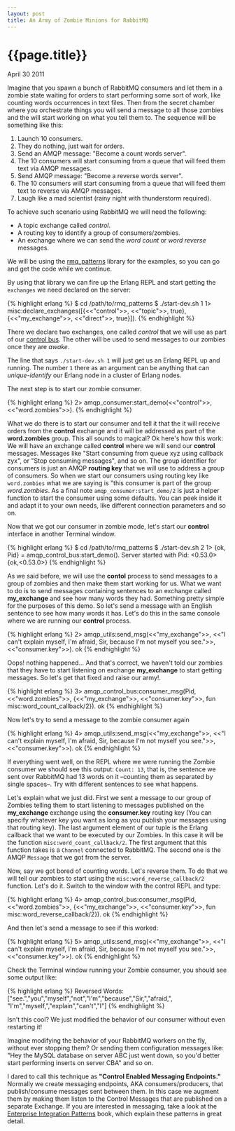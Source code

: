 ```yaml
---
layout: post
title: An Army of Zombie Minions for RabbitMQ
---
```


# {{page.title}} #

<span class="meta">April 30 2011</span>

Imagine that you spawn a bunch of RabbitMQ consumers and let them in a zombie state waiting for orders to start performing some sort of work, like counting words occurrences in text files. Then from the secret chamber where you orchestrate things you will send a message to all those zombies and the will start working on what you tell them to. The sequence will be something like this:

1. Launch 10 consumers.
2. They do nothing, just wait for orders.
3. Send an AMQP message: "Become a count words server".
4. The 10 consumers will start consuming from a queue that will feed them text via AMQP messages.
5. Send AMQP message: "Become a reverse words server".
6. The 10 consumers will start consuming from a queue that will feed them text to reverse via AMQP messages.
7. Laugh like a mad scientist (rainy night with thunderstorm required).

To achieve such scenario using RabbitMQ we will need the following:

- A topic exchange called _control_.
- A routing key to identify a group of consumers/zombies.
- An exchange where we can send the _word count_ or _word reverse_  messages.

We will be using the [rmq_patterns](https://github.com/videlalvaro/rmq_patterns) library for the examples, so you can go and get the code while we continue.

By using that library we can fire up the Erlang REPL and start getting the `exchanges` we need declared on the server:

{% highlight erlang %}
$ cd /path/to/rmq_patterns
$ ./start-dev.sh 1
1> misc:declare_exchanges([{<<"control">>, <<"topic">>, true}, {<<"my_exchange">>, <<"direct">>, true}]).
{% endhighlight %}

There we declare two exchanges, one called _control_ that we will use as part of our [control bus](http://www.eaipatterns.com/ControlBus.html). The other will be used to send messages to our zombies once they are _awake_.

The line that says `./start-dev.sh 1` will just get us an Erlang REPL up and running. The number `1` there as an argument can be anything that can _unique-identify_ our Erlang node in a cluster of Erlang nodes.

The next step is to start our zombie consumer.

{% highlight erlang %}
2> amqp_consumer:start_demo(<<"control">>, <<"word.zombies">>).
{% endhighlight %}

What we do there is to start our consumer and tell it that the it will receive orders from the __control__ exchange and it will be addressed as part of the __word.zombies__ group. This all sounds to magical? Ok here's how this work: We will have an exchange called __control__ where we will send our __control__ messages. Messages like "Start consuming from queue xyz using callback zyx", or "Stop consuming messages", and so on. The group identifier for consumers is just an AMQP __routing key__ that we will use to address a group of consumers. So when we start our consumers using routing key like `word.zombies` what we are saying is "this consumer is part of the group _word.zombies_. As a final note `amqp_consumer:start_demo/2` is just a helper function to start the consumer using some defaults. You can peek inside it and adapt it to your own needs, like different connection parameters and so on.

Now that we got our consumer in zombie mode, let's start our __control__ interface in another Terminal window.

{% highlight erlang %}
$ cd /path/to/rmq_patterns
$ ./start-dev.sh 2
1> {ok, Pid} = amqp_control_bus:start_demo().
Server started with Pid: <0.53.0>
{ok,<0.53.0>}
{% endhighlight %}

As we said before, we will use the __contol__ process to send messages to a group of zombies and then make them start working for us. What we want to do is to send messages containing sentences to an exchange called __my_exchange__ and see how many words they had. Something pretty simple for the purposes of this demo. So let's send a message with an English sentence to see how many words it has. Let's do this in the same console where we are running our __control__ process.

{% highlight erlang %}
2> amqp_utils:send_msg(<<"my_exchange">>, <<"I can't explain myself, I'm afraid, Sir, because I'm not myself you see.">>, <<"consumer.key">>).
ok
{% endhighlight %}

Oops! nothing happened... And that's correct, we haven't told our zombies that they have to start listening on exchange __my_exchange__ to start getting messages. So let's get that fixed and raise our army!.

{% highlight erlang %}
3> amqp_control_bus:consumer_msg(Pid, <<"word.zombies">>, {<<"my_exchange">>, <<"consumer.key">>, fun misc:word_count_callback/2}).
ok
{% endhighlight %}

Now let's try to send a message to the zombie consumer again

{% highlight erlang %}
4> amqp_utils:send_msg(<<"my_exchange">>, <<"I can't explain myself, I'm afraid, Sir, because I'm not myself you see.">>, <<"consumer.key">>).
ok
{% endhighlight %}

If everything went well, on the REPL where we were running the Zombie consumer we should see this output: `Count: 13`, that is, the sentence we sent over RabbitMQ had 13 words on it –counting them as separated by single spaces–. Try with different sentences to see what happens.

Let's explain what we just did. First we sent a message to our group of Zombies telling them to start listening to messages published on the __my_exchange__ exchange using the __consumer.key__ routing key (You can specify whatever key you want as long as you publish your messages using that routing key). The last argument element of our tuple is the Erlang callback that we want to be executed by our Zombies. In this case it will be the function `misc:word_count_callback/2`. The first argument that this function takes is a `Channel` connected to RabbitMQ. The second one is the AMQP `Message` that we got from the server.

Now, say we got bored of counting words. Let's reverse them. To do that we will tell our zombies to start using the `misc:word_reverse_callback/2` function. Let's do it. Switch to the window with the control REPL and type:

{% highlight erlang %}
4> amqp_control_bus:consumer_msg(Pid, <<"word.zombies">>, {<<"my_exchange">>, <<"consumer.key">>, fun misc:word_reverse_callback/2}).
ok
{% endhighlight %}

And then let's send a message to see if this worked:

{% highlight erlang %}
5> amqp_utils:send_msg(<<"my_exchange">>, <<"I can't explain myself, I'm afraid, Sir, because I'm not myself you see.">>, <<"consumer.key">>).
ok
{% endhighlight %}

Check the Terminal window running your Zombie consumer, you should see some output like:

{% highlight erlang %}
Reversed Words: ["see.","you","myself","not","I'm","because","Sir,","afraid,",
                 "I'm","myself,","explain","can't","I"]
{% endhighlight %}

Isn't this cool? We just modified the behavior of our consumer without even restarting it!

Imagine modifying the behavior of your RabbitMQ workers on the fly, without ever stopping them? Or sending them configuration messages like: "Hey the MySQL database on server ABC just went down, so you'd better start performing inserts on server CBA" and so on.

I dared to call this technique as __"Control Enabled Messaging Endpoints."__ Normally we create messaging endpoints, AKA consumers/producers, that publish/consume messages sent between them. In this case we augment them by making them listen to the Control Messages that are published on a separate Exchange. If you are interested in messaging, take a look at the [Enterprise Integration Patterns](http://www.eaipatterns.com/) book, which explain these patterns in great detail.